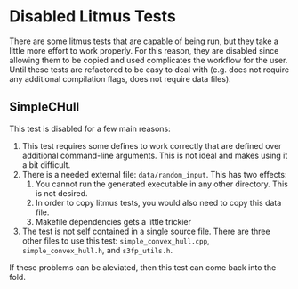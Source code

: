 # Disabled Litmus Tests

There are some litmus tests that are capable of being run, but they take a
little more effort to work properly.  For this reason, they are disabled since
allowing them to be copied and used complicates the workflow for the user.
Until these tests are refactored to be easy to deal with (e.g. does not require
any additional compilation flags, does not require data files).

## SimpleCHull

This test is disabled for a few main reasons:

1. This test requires some defines to work correctly that are defined over
   additional command-line arguments.  This is not ideal and makes using it a
   bit difficult.
2. There is a needed external file: `data/random_input`.  This has two effects:
    1. You cannot run the generated executable in any other directory.  This is
       not desired.
    2. In order to copy litmus tests, you would also need to copy this data
       file.
    3. Makefile dependencies gets a little trickier
3. The test is not self contained in a single source file.  There are three
   other files to use this test: `simple_convex_hull.cpp`,
   `simple_convex_hull.h`, and `s3fp_utils.h`.

If these problems can be aleviated, then this test can come back into the fold.
